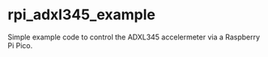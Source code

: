 # rpi_adxl345_example
Simple example code to control the ADXL345 accelermeter via a Raspberry Pi Pico.
